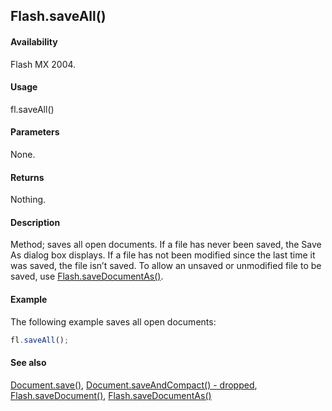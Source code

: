 ## Flash.saveAll()

#### Availability

Flash MX 2004.

#### Usage

fl.saveAll()

#### Parameters

None.

#### Returns

Nothing.

#### Description

Method; saves all open documents.
If a file has never been saved, the Save As dialog box displays. If a file has not been modified since the last time it was saved, the file isn’t saved. To allow an unsaved or unmodified file to be saved, use [Flash.saveDocumentAs()](../Flash_object/Flash65.md).

#### Example

The following example saves all open documents:

```javascript
fl.saveAll();
```

#### See also

[Document.save()](../Document_object/Document370.md), [Document.saveAndCompact() - dropped](../Document_object/Document380.md), [Flash.saveDocument()](../Flash_object/Flash64.md), [Flash.saveDocumentAs()](../Flash_object/Flash65.md)
